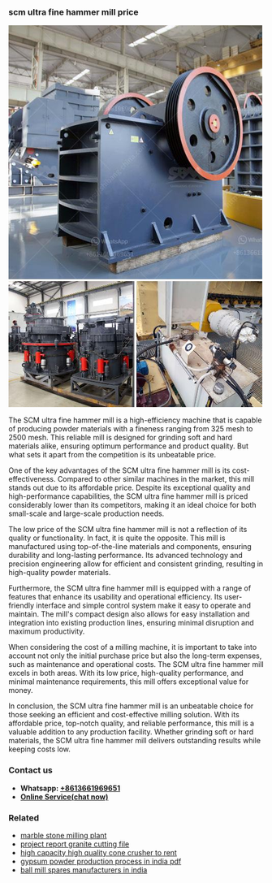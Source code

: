 <h3>scm ultra fine hammer mill price</h3><img src='1708587314.jpg' alt=''><p>The SCM ultra fine hammer mill is a high-efficiency machine that is capable of producing powder materials with a fineness ranging from 325 mesh to 2500 mesh. This reliable mill is designed for grinding soft and hard materials alike, ensuring optimum performance and product quality. But what sets it apart from the competition is its unbeatable price.</p><p>One of the key advantages of the SCM ultra fine hammer mill is its cost-effectiveness. Compared to other similar machines in the market, this mill stands out due to its affordable price. Despite its exceptional quality and high-performance capabilities, the SCM ultra fine hammer mill is priced considerably lower than its competitors, making it an ideal choice for both small-scale and large-scale production needs.</p><p>The low price of the SCM ultra fine hammer mill is not a reflection of its quality or functionality. In fact, it is quite the opposite. This mill is manufactured using top-of-the-line materials and components, ensuring durability and long-lasting performance. Its advanced technology and precision engineering allow for efficient and consistent grinding, resulting in high-quality powder materials.</p><p>Furthermore, the SCM ultra fine hammer mill is equipped with a range of features that enhance its usability and operational efficiency. Its user-friendly interface and simple control system make it easy to operate and maintain. The mill's compact design also allows for easy installation and integration into existing production lines, ensuring minimal disruption and maximum productivity.</p><p>When considering the cost of a milling machine, it is important to take into account not only the initial purchase price but also the long-term expenses, such as maintenance and operational costs. The SCM ultra fine hammer mill excels in both areas. With its low price, high-quality performance, and minimal maintenance requirements, this mill offers exceptional value for money.</p><p>In conclusion, the SCM ultra fine hammer mill is an unbeatable choice for those seeking an efficient and cost-effective milling solution. With its affordable price, top-notch quality, and reliable performance, this mill is a valuable addition to any production facility. Whether grinding soft or hard materials, the SCM ultra fine hammer mill delivers outstanding results while keeping costs low.</p><h3>Contact us</h3><ul><li><strong>Whatsapp:&nbsp;<a href="https://wa.me/8613661969651">+8613661969651</a></strong></li><li><a href="https://swt.shibang-china.com/?git&amp;zhl&amp;scm ultra fine hammer mill price"><strong>Online Service(chat now)</strong></a></li></ul><h3>Related</h3><ul><li><a href='marble stone milling plant.md'>marble stone milling plant</a></li><li><a href='project report granite cutting file.md'>project report granite cutting file</a></li><li><a href='high capacity high quality cone crusher to rent.md'>high capacity high quality cone crusher to rent</a></li><li><a href='gypsum powder production process in india pdf.md'>gypsum powder production process in india pdf</a></li><li><a href='ball mill spares manufacturers in india.md'>ball mill spares manufacturers in india</a></li></ul>